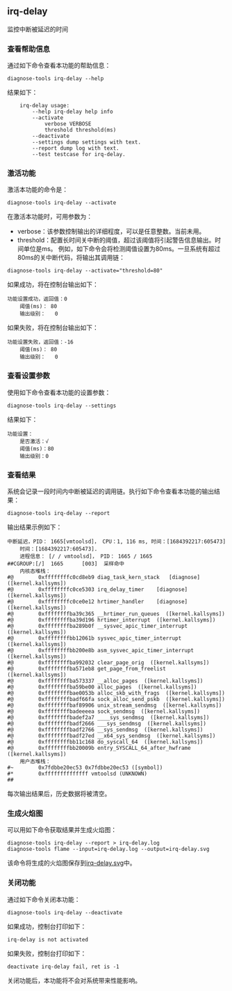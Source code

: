 ##  irq-delay
监控中断被延迟的时间
### 查看帮助信息
通过如下命令查看本功能的帮助信息：
```
diagnose-tools irq-delay --help
```
结果如下：
```
    irq-delay usage:
        --help irq-delay help info
        --activate
            verbose VERBOSE
            threshold threshold(ms)
        --deactivate
        --settings dump settings with text.
        --report dump log with text.
        --test testcase for irq-delay.
```
### 激活功能
激活本功能的命令是：
```
diagnose-tools irq-delay --activate
```
在激活本功能时，可用参数为：
* verbose：该参数控制输出的详细程度，可以是任意整数。当前未用。
* threshold：配置长时间关中断的阈值，超过该阈值将引起警告信息输出。时间单位是ms。
例如，如下命令会将检测阈值设置为80ms。一旦系统有超过80ms的关中断代码，将输出其调用链：
```
diagnose-tools irq-delay --activate="threshold=80"
```
如果成功，将在控制台输出如下：
```
功能设置成功，返回值：0
    阈值(ms)：	80
    输出级别：	0
```
如果失败，将在控制台输出如下：
```
功能设置失败，返回值：-16
    阈值(ms)：	80
    输出级别：	0
```
### 查看设置参数
使用如下命令查看本功能的设置参数：
```
diagnose-tools irq-delay --settings
```
结果如下：
```
功能设置：
    是否激活：√
    阈值(ms)：80
    输出级别：0
```
### 查看结果
系统会记录一段时间内中断被延迟的调用链。执行如下命令查看本功能的输出结果：
```
diagnose-tools irq-delay --report
```
输出结果示例如下：
```
中断延迟，PID： 1665[vmtoolsd]， CPU：1, 116 ms, 时间：[1684392217:605473]
    时间：[1684392217:605473].
    进程信息： [/ / vmtoolsd]， PID： 1665 / 1665
##CGROUP:[/]  1665      [003]  采样命中
    内核态堆栈：
#@        0xffffffffc0cd8eb9 diag_task_kern_stack	[diagnose]  ([kernel.kallsyms])
#@        0xffffffffc0ce5303 irq_delay_timer	[diagnose]  ([kernel.kallsyms])
#@        0xffffffffc0ce0e12 hrtimer_handler	[diagnose]  ([kernel.kallsyms])
#@        0xffffffffba39c365 __hrtimer_run_queues  ([kernel.kallsyms])
#@        0xffffffffba39d196 hrtimer_interrupt  ([kernel.kallsyms])
#@        0xffffffffba289b0f __sysvec_apic_timer_interrupt  ([kernel.kallsyms])
#@        0xffffffffbb12061b sysvec_apic_timer_interrupt  ([kernel.kallsyms])
#@        0xffffffffbb200e8b asm_sysvec_apic_timer_interrupt  ([kernel.kallsyms])
#@        0xffffffffba992032 clear_page_orig  ([kernel.kallsyms])
#@        0xffffffffba571eb8 get_page_from_freelist  ([kernel.kallsyms])
#@        0xffffffffba573337 __alloc_pages  ([kernel.kallsyms])
#@        0xffffffffba59be00 alloc_pages  ([kernel.kallsyms])
#@        0xffffffffbae0053b alloc_skb_with_frags  ([kernel.kallsyms])
#@        0xffffffffbadf66fa sock_alloc_send_pskb  ([kernel.kallsyms])
#@        0xffffffffbaf89906 unix_stream_sendmsg  ([kernel.kallsyms])
#@        0xffffffffbadeeeea sock_sendmsg  ([kernel.kallsyms])
#@        0xffffffffbadef2a7 ____sys_sendmsg  ([kernel.kallsyms])
#@        0xffffffffbadf2666 ___sys_sendmsg  ([kernel.kallsyms])
#@        0xffffffffbadf2766 __sys_sendmsg  ([kernel.kallsyms])
#@        0xffffffffbadf27ed __x64_sys_sendmsg  ([kernel.kallsyms])
#@        0xffffffffbb11c168 do_syscall_64  ([kernel.kallsyms])
#@        0xffffffffbb20009b entry_SYSCALL_64_after_hwframe  ([kernel.kallsyms])
    用户态堆栈：
#~        0x7fdbbe20ec53 0x7fdbbe20ec53 ([symbol])
#*        0xffffffffffffff vmtoolsd (UNKNOWN)
##
```
每次输出结果后，历史数据将被清空。

### 生成火焰图
可以用如下命令获取结果并生成火焰图：
```
diagnose-tools irq-delay --report > irq-delay.log
diagnose-tools flame --input=irq-delay.log --output=irq-delay.svg
```
该命令将生成的火焰图保存到[irq-delay.svg](FlameGraph/irq-delay.svg)中。

### 关闭功能
通过如下命令关闭本功能：
```
diagnose-tools irq-delay --deactivate
```
如果成功，控制台打印如下：
```
irq-delay is not activated
```
如果失败，控制台打印如下：
```
deactivate irq-delay fail, ret is -1
```
关闭功能后，本功能将不会对系统带来性能影响。
